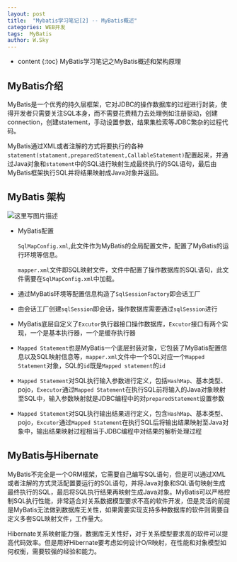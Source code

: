 ```yaml
---
layout: post
title:  "Mybatis学习笔记[2] -- MyBatis概述"
categories: WEB开发
tags:  MyBatis
author: W.Sky
---
```

* content
{:toc}
MyBatis学习笔记之MyBatis概述和架构原理




## MyBatis介绍

MyBatis是一个优秀的持久层框架，它对JDBC的操作数据库的过程进行封装，使得开发者只需要关注SQL本身，而不需要花费精力去处理例如注册驱动，创建connection，创建statement，手动设置参数，结果集检索等JDBC繁杂的过程代码。

MyBatis通过XML或者注解的方式将要执行的各种`statement(statament,preparedStatement,CallableStatement)`配置起来，并通过Java对象和`statement`中的SQL进行映射生成最终执行的SQL语句，最后由MyBatis框架执行SQL并将结果映射成Java对象并返回。

## MyBatis 架构

![这里写图片描述](https://github.com/wangfei910/wangfei910.github.io/raw/master/_pic/MyBatis.jpg)

- MyBatis配置

  `SqlMapConfig.xml`,此文件作为MyBatis的全局配置文件，配置了MyBatis的运行环境等信息。

  `mapper.xml`文件即SQL映射文件，文件中配置了操作数据库的SQL语句，此文件需要在`SqlMapConfig.xml`中加载。

- 通过MyBatis环境等配置信息构造了`SqlSessionFactory`即会话工厂

- 由会话工厂创建`sqlSession`即会话，操作数据库需要通过`sqlSession`进行

- MyBatis底层自定义了`Excutor`执行器接口操作数据库，`Excutor`接口有两个实现，一个是基本执行器，一个是缓存执行器

- `Mapped Statement`也是MyBatis一个底层封装对象，它包装了MyBatis配置信息以及SQL映射信息等，`mapper.xml`文件中一个SQL对应一个`Mapped Statement`对象，SQL的`id`既是`Mapped statement`的`id`

- `Mapped Statement`对SQL执行输入参数进行定义，包括`HashMap`、基本类型、pojo，`Executor`通过`Mapped Statement`在执行SQL前将输入的Java对象映射至SQL中，输入参数映射就是JDBC编程中的对`preparedStatement`设置参数

- `Mapped Statement`对SQL执行输出结果进行定义，包含`HashMap`、基本类型、pojo，`Excutor`通过`Mapped Statement`在执行SQL后将输出结果映射至Java对象中，输出结果映射过程相当于JDBC编程中对结果的解析处理过程

## MyBatis与Hibernate

MyBatis不完全是一个ORM框架，它需要自己编写SQL语句，但是可以通过XML或者注解的方式灵活配置要运行的SQL语句，并将Java对象和SQL语句映射生成最终执行的SQL，最后将SQL执行结果再映射生成Java对象。MyBatis可以严格控制SQL执行性能，非常适合对关系数据模型要求不高的软件开发，但是灵活的前提是MyBatis无法做到数据库无关性，如果需要实现支持多种数据库的软件则需要自定义多套SQL映射文件，工作量大。

Hibernate关系映射能力强，数据库无关性好，对于关系模型要求高的软件可以提高代码效率。但是用好Hibernate要考虑如何设计O/R映射，在性能和对象模型如何权衡，需要较强的经验和能力。




